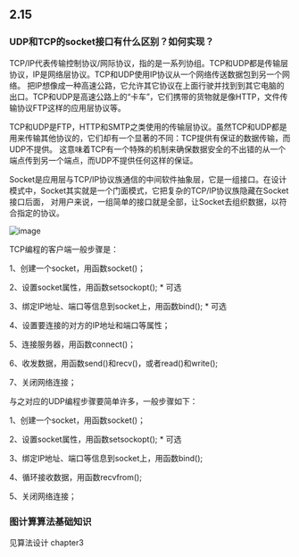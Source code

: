 ## 2.15

### UDP和TCP的socket接口有什么区别？如何实现？

TCP/IP代表传输控制协议/网际协议，指的是一系列协组。TCP和UDP都是传输层协议，IP是网络层协议。TCP和UDP使用IP协议从一个网络传送数据包到另一个网络。
把IP想像成一种高速公路，它允许其它协议在上面行驶并找到到其它电脑的出口。TCP和UDP是高速公路上的“卡车”，它们携带的货物就是像HTTP，文件传输协议FTP这样的应用层协议等。

TCP和UDP是FTP，HTTP和SMTP之类使用的传输层协议。虽然TCP和UDP都是用来传输其他协议的，它们却有一个显著的不同：TCP提供有保证的数据传输，而UDP不提供。
这意味着TCP有一个特殊的机制来确保数据安全的不出错的从一个端点传到另一个端点，而UDP不提供任何这样的保证。

Socket是应用层与TCP/IP协议族通信的中间软件抽象层，它是一组接口。在设计模式中，Socket其实就是一个门面模式，它把复杂的TCP/IP协议族隐藏在Socket接口后面，
对用户来说，一组简单的接口就是全部，让Socket去组织数据，以符合指定的协议。


![image](https://user-images.githubusercontent.com/68037461/154440129-aa699406-3310-4383-8760-7f30750e9727.png)


TCP编程的客户端一般步骤是：

1、创建一个socket，用函数socket()；

2、设置socket属性，用函数setsockopt();  * 可选

3、绑定IP地址、端口等信息到socket上，用函数bind();  * 可选

4、设置要连接的对方的IP地址和端口等属性；

5、连接服务器，用函数connect()；

6、收发数据，用函数send()和recv()，或者read()和write();

7、关闭网络连接；


与之对应的UDP编程步骤要简单许多，一般步骤如下： 

1、创建一个socket，用函数socket()；

2、设置socket属性，用函数setsockopt();  * 可选

3、绑定IP地址、端口等信息到socket上，用函数bind();

4、循环接收数据，用函数recvfrom();

5、关闭网络连接；


### 图计算算法基础知识

见算法设计 chapter3
